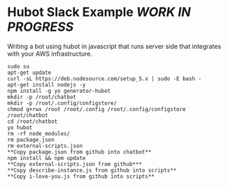 # Hubot Slack Example ***WORK IN PROGRESS***
Writing a bot using hubot in javascript that runs server side that integrates with your AWS infrastructure. 

```
sudo su
apt-get update
curl -sL https://deb.nodesource.com/setup_5.x | sudo -E bash -
apt-get install nodejs -y
npm install -g yo generator-hubot
mkdir -p /root/chatbot
mkdir -p /root/.config/configstore/
chmod g+rwx /root /root/.config /root/.config/configstore /root/chatbot
cd /root/chatbot
yo hubot
rm -rf node_modules/
rm package.json
rm external-scripts.json
**Copy package.json from github into chatbot**
npm install && npm update
**Copy external-scripts.json from github***
**Copy describe-instance.js from github into scripts**
**Copy i-love-you.js from github into scripts**
```
